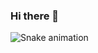 ### Hi there 👋
![Snake animation](https://github.com/RTopdar/RTopdar/blob/output/github-contribution-grid-snake.svg)
